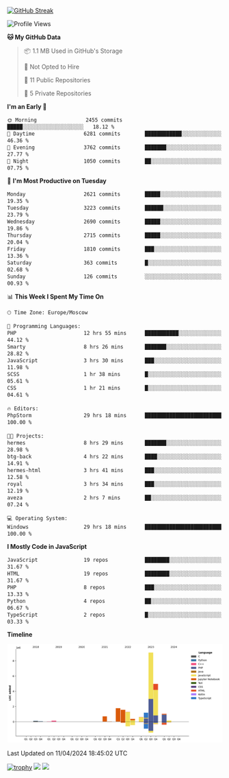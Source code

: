 [![GitHub Streak](https://github-readme-streak-stats.herokuapp.com/?user=yogik10)](https://git.io/streak-stats)
<!--START_SECTION:waka-->
![Profile Views](http://img.shields.io/badge/Profile%20Views-0-blue)

**🐱 My GitHub Data** 

> 📦 1.1 MB Used in GitHub's Storage 
 > 
> 🚫 Not Opted to Hire
 > 
> 📜 11 Public Repositories 
 > 
> 🔑 5 Private Repositories 
 > 
**I'm an Early 🐤** 

```text
🌞 Morning                2455 commits        █████░░░░░░░░░░░░░░░░░░░░   18.12 % 
🌆 Daytime                6281 commits        ████████████░░░░░░░░░░░░░   46.36 % 
🌃 Evening                3762 commits        ███████░░░░░░░░░░░░░░░░░░   27.77 % 
🌙 Night                  1050 commits        ██░░░░░░░░░░░░░░░░░░░░░░░   07.75 % 
```
📅 **I'm Most Productive on Tuesday** 

```text
Monday                   2621 commits        █████░░░░░░░░░░░░░░░░░░░░   19.35 % 
Tuesday                  3223 commits        ██████░░░░░░░░░░░░░░░░░░░   23.79 % 
Wednesday                2690 commits        █████░░░░░░░░░░░░░░░░░░░░   19.86 % 
Thursday                 2715 commits        █████░░░░░░░░░░░░░░░░░░░░   20.04 % 
Friday                   1810 commits        ███░░░░░░░░░░░░░░░░░░░░░░   13.36 % 
Saturday                 363 commits         █░░░░░░░░░░░░░░░░░░░░░░░░   02.68 % 
Sunday                   126 commits         ░░░░░░░░░░░░░░░░░░░░░░░░░   00.93 % 
```


📊 **This Week I Spent My Time On** 

```text
🕑︎ Time Zone: Europe/Moscow

💬 Programming Languages: 
PHP                      12 hrs 55 mins      ███████████░░░░░░░░░░░░░░   44.12 % 
Smarty                   8 hrs 26 mins       ███████░░░░░░░░░░░░░░░░░░   28.82 % 
JavaScript               3 hrs 30 mins       ███░░░░░░░░░░░░░░░░░░░░░░   11.98 % 
SCSS                     1 hr 38 mins        █░░░░░░░░░░░░░░░░░░░░░░░░   05.61 % 
CSS                      1 hr 21 mins        █░░░░░░░░░░░░░░░░░░░░░░░░   04.61 % 

🔥 Editors: 
PhpStorm                 29 hrs 18 mins      █████████████████████████   100.00 % 

🐱‍💻 Projects: 
hermes                   8 hrs 29 mins       ███████░░░░░░░░░░░░░░░░░░   28.98 % 
btg-back                 4 hrs 22 mins       ████░░░░░░░░░░░░░░░░░░░░░   14.91 % 
hermes-html              3 hrs 41 mins       ███░░░░░░░░░░░░░░░░░░░░░░   12.58 % 
royal                    3 hrs 34 mins       ███░░░░░░░░░░░░░░░░░░░░░░   12.19 % 
aveza                    2 hrs 7 mins        ██░░░░░░░░░░░░░░░░░░░░░░░   07.24 % 

💻 Operating System: 
Windows                  29 hrs 18 mins      █████████████████████████   100.00 % 
```

**I Mostly Code in JavaScript** 

```text
JavaScript               19 repos            ████████░░░░░░░░░░░░░░░░░   31.67 % 
HTML                     19 repos            ████████░░░░░░░░░░░░░░░░░   31.67 % 
PHP                      8 repos             ███░░░░░░░░░░░░░░░░░░░░░░   13.33 % 
Python                   4 repos             ██░░░░░░░░░░░░░░░░░░░░░░░   06.67 % 
TypeScript               2 repos             █░░░░░░░░░░░░░░░░░░░░░░░░   03.33 % 
```



**Timeline**

![Lines of Code chart](https://raw.githubusercontent.com/Yogik10/Yogik10/main/assets/bar_graph.png)


 Last Updated on 11/04/2024 18:45:02 UTC
<!--END_SECTION:waka-->
[![trophy](https://github-profile-trophy.vercel.app/?username=yogik10)](https://github.com/ryo-ma/github-profile-trophy)
![](https://github-profile-summary-cards.vercel.app/api/cards/profile-details?username=yogik10&theme=solarized_dark)
![](https://github-profile-summary-cards.vercel.app/api/cards/most-commit-language?username=yogik10&theme=solarized_dark)



